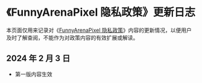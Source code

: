 # 《FunnyArenaPixel 隐私政策》更新日志

本页面仅用来记录对《[FunnyArenaPixel 隐私政策](/privacy.html)》内容的更新情况，以便用户及时了解查阅，不能作为对政策内容的有效扩展或解读。

## 2024 年 2 月 3 日

- 第一版内容生效